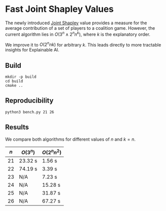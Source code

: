 Fast Joint Shapley Values
====

The newly introduced [Joint Shapley](https://arxiv.org/abs/2107.11357) value provides a measure for the average contribution of a set of players to a coalition game. However, the current algorithm lies in $O(3^n \wedge 2^n n^k)$, where $k$ is the explanatory order.

We improve it to $O(2^n nk)$ for arbitrary $k$. This leads directly to more tractable insights for Explainable AI.

## Build

```
mkdir -p build
cd build
cmake ..
```

## Reproducibility

```
python3 bench.py 21 26
```

## Results

We compare both algorithms for different values of $n$ and $k = n$.

$n$ | $O(3^n)$ | $O(2^n n^2)$
--- | --- | --- |
21 | 23.32 s | 1.56 s
22 | 74.19 s | 3.39 s
23 | N/A | 7.23 s
24 | N/A | 15.28 s
25 | N/A | 31.87 s
26 | N/A | 67.27 s